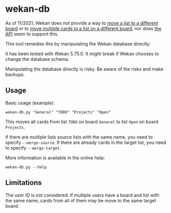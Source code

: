 wekan-db
========

As of 11/2021, Wekan does not provide a way to [move a list to a different
board][1] or to [move multiple cards to a list on a different board][2], nor
does [the API][3] seem to support this. 

[1]: https://github.com/wekan/wekan/issues/3531
[2]: https://github.com/wekan/wekan/issues/2155
[3]: https://wekan.github.io/api/v2.55/#wekan-rest-api

This tool remedies this by manipulating the Wekan database directly.

It has been tested with Wekan 5.75.0. It might break if Wekan chooses to change
the database schema.

Manipulating the database directly is risky. Be aware of the risks and make
backups.


Usage
-----

Basic usage (example):

    wekan-db.py "General" "TODO" "Projects" "Open"

This moves all cards from list `TODO` on board `General` to list `Open` on board
`Projects`.

If there are multiple lists source lists with the same name, you need to specify
`--merge-source`. If there are already cards in the target list, you need to
specify `--merge-target`.

More information is available in the online help:

    wekan-db.py --help


Limitations
-----------

The user ID is not considered. If multiple users have a board and list with the
same name, cards from all of them may be move to the same target board.
